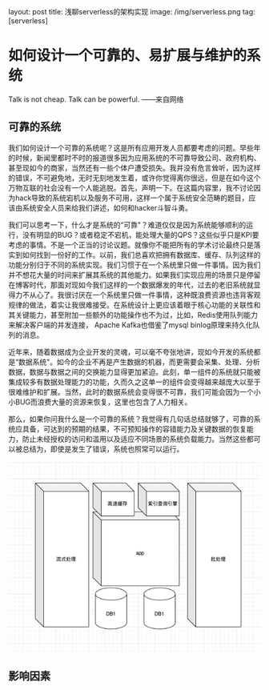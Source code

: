 layout: post
title: 浅聊serverless的架构实现
image: /img/serverless.png
tag: [serverless]



# 如何设计一个可靠的、易扩展与维护的系统

Talk is not cheap. Talk can be powerful.    ——来自网络

## 可靠的系统

我们如何设计一个可靠的系统呢？这是所有应用开发人员都要考虑的问题。早些年的时候，新闻里都时不时的报道很多因为应用系统的不可靠导致公司、政府机构、甚至现如今的商家，当然还有一些个体户遭受损失。我并没有危言耸听，因为这样的错误，不可避免地，无时无刻地发生着，或许你觉得离你很远，但是在如今这个万物互联的社会没有一个人能逃脱。首先，声明一下。在这篇内容里，我不讨论因为hack导致的系统宕机以及服务不可用，这样一个属于系统安全范畴的题目，应该由系统安全人员来给我们讲述，如何和hacker斗智斗勇。

我们可以思考一下，什么才是系统的“可靠"？难道仅仅是因为系统能够顺利的运行，没有明显的BUG？或者稳定不宕机，能处理大量的QPS？这些似乎只是KPI要考虑的事情。不是一个正当的讨论议题。就像你不能把所有的学术讨论最终只是落实到如何找到一份好的工作。以前，我们总喜欢把拥有数据库、缓存、队列这样的功能分别归于不同的系统实现。我们习惯于在一个系统里只做一件事情。因为我们并不想花大量的时间来扩展其系统的其他能力。如果我们实现应用的场景只是停留在博客时代，那面对现如今我们这样的一个数据爆发的年代，过去的老旧系统就显得力不从心了。我很讨厌在一个系统里只做一件事情，这种既浪费资源也违背客观规律的做法，着实让我很难接受。在系统设计上更应该着眼于核心功能的关联性和其关键能力，甚至附加一些额外的功能操作也不为过，比如，Redis使用队列能力来解决客户端的并发连接， Apache Kafka也借鉴了mysql binlog原理来持久化队列的消息。

近年来，随着数据成为企业开发的灵魂，可以毫不夸张地讲，现如今开发的系统都是“数据系统"。如今的企业不再是产生数据的机器，而更需要会采集、处理、分析数据，数据与数据之间的交换能力显得更加紧迫。此刻，单一组件的系统就只能被集成较多有数据处理能力的功能，久而久之这单一的组件会变得越来越庞大以至于很难维护和扩展。当然，此时的数据系统会变得很不可靠，我们可能会因为一个小小BUG而浪费大量的资源来恢复，这里也包含了人力相关。

那么，如果你问我什么是一个可靠的系统？我觉得有几句话总结就够了，可靠的系统应具备，可达到的预期的结果，不可预知操作的容错能力及关键数据的恢复能力，防止未经授权的访问和滥用以及适应不同场景的系统负载能力。当然这些都可以被总结为，即使是发生了错误，系统也照常可以运行。

![我们希望数据系统具有的能力](/img/data_system.png)

## 影响因素

